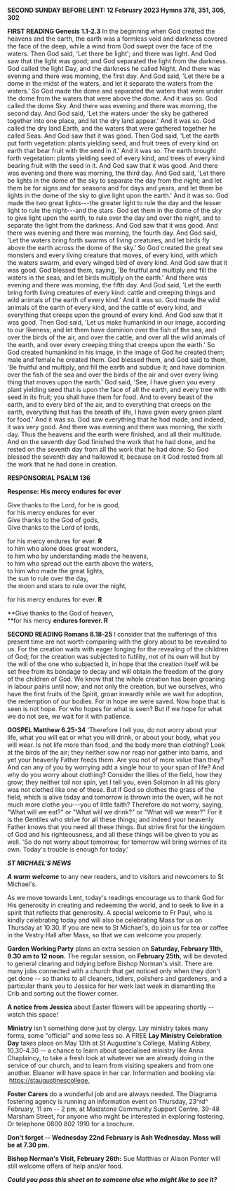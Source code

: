 **SECOND SUNDAY BEFORE LENT: 12 February 2023 Hymns 378, 351, 305, 302**

**FIRST READING Genesis 1.1-2.3** In the beginning when God created the
heavens and the earth, the earth was a formless void and darkness
covered the face of the deep, while a wind from God swept over the face
of the waters. Then God said, 'Let there be light'; and there was light.
And God saw that the light was good; and God separated the light from
the darkness. God called the light Day, and the darkness he called
Night. And there was evening and there was morning, the first day. And
God said, 'Let there be a dome in the midst of the waters, and let it
separate the waters from the waters.' So God made the dome and separated
the waters that were under the dome from the waters that were above the
dome. And it was so. God called the dome Sky. And there was evening and
there was morning, the second day. And God said, 'Let the waters under
the sky be gathered together into one place, and let the dry land
appear.' And it was so. God called the dry land Earth, and the waters
that were gathered together he called Seas. And God saw that it was
good. Then God said, 'Let the earth put forth vegetation: plants
yielding seed, and fruit trees of every kind on earth that bear fruit
with the seed in it.' And it was so. The earth brought forth vegetation:
plants yielding seed of every kind, and trees of every kind bearing
fruit with the seed in it. And God saw that it was good. And there was
evening and there was morning, the third day. And God said, 'Let there
be lights in the dome of the sky to separate the day from the night; and
let them be for signs and for seasons and for days and years, and let
them be lights in the dome of the sky to give light upon the earth.' And
it was so. God made the two great lights---the greater light to rule the
day and the lesser light to rule the night---and the stars. God set them
in the dome of the sky to give light upon the earth, to rule over the
day and over the night, and to separate the light from the darkness. And
God saw that it was good. And there was evening and there was morning,
the fourth day. And God said, 'Let the waters bring forth swarms of
living creatures, and let birds fly above the earth across the dome of
the sky.' So God created the great sea monsters and every living
creature that moves, of every kind, with which the waters swarm, and
every winged bird of every kind. And God saw that it was good. God
blessed them, saying, 'Be fruitful and multiply and fill the waters in
the seas, and let birds multiply on the earth.' And there was evening
and there was morning, the fifth day. And God said, 'Let the earth bring
forth living creatures of every kind: cattle and creeping things and
wild animals of the earth of every kind.' And it was so. God made the
wild animals of the earth of every kind, and the cattle of every kind,
and everything that creeps upon the ground of every kind. And God saw
that it was good. Then God said, 'Let us make humankind in our image,
according to our likeness; and let them have dominion over the fish of
the sea, and over the birds of the air, and over the cattle, and over
all the wild animals of the earth, and over every creeping thing that
creeps upon the earth.' So God created humankind in his image, in the
image of God he created them; male and female he created them. God
blessed them, and God said to them, 'Be fruitful and multiply, and fill
the earth and subdue it; and have dominion over the fish of the sea and
over the birds of the air and over every living thing that moves upon
the earth.' God said, 'See, I have given you every plant yielding seed
that is upon the face of all the earth, and every tree with seed in its
fruit; you shall have them for food. And to every beast of the earth,
and to every bird of the air, and to everything that creeps on the
earth, everything that has the breath of life, I have given every green
plant for food.' And it was so. God saw everything that he had made, and
indeed, it was very good. And there was evening and there was morning,
the sixth day. Thus the heavens and the earth were finished, and all
their multitude. And on the seventh day God finished the work that he
had done, and he rested on the seventh day from all the work that he had
done. So God blessed the seventh day and hallowed it, because on it God
rested from all the work that he had done in creation.

**RESPONSORIAL PSALM 136**

**Response: His mercy endures for ever**

Give thanks to the Lord, for he is good,\
for his mercy endures for ever\
Give thanks to the God of gods,\
Give thanks to the Lord of lords,

for his mercy endures for ever. **R**\
to him who alone does great wonders,\
to him who by understanding made the heavens,\
to him who spread out the earth above the waters,\
to him who made the great lights,\
the sun to rule over the day,\
the moon and stars to rule over the night,

for his mercy endures for ever. **R**

**Give thanks to the God of heaven,\
**for his mercy **endures forever. R**

**SECOND READING Romans 8.18-25** I consider that the sufferings of this
present time are not worth comparing with the glory about to be revealed
to us. For the creation waits with eager longing for the revealing of
the children of God; for the creation was subjected to futility, not of
its own will but by the will of the one who subjected it, in hope that
the creation itself will be set free from its bondage to decay and will
obtain the freedom of the glory of the children of God. We know that the
whole creation has been groaning in labour pains until now; and not only
the creation, but we ourselves, who have the first fruits of the Spirit,
groan inwardly while we wait for adoption, the redemption of our bodies.
For in hope we were saved. Now hope that is seen is not hope. For who
hopes for what is seen? But if we hope for what we do not see, we wait
for it with patience.

**GOSPEL Matthew 6.25-34** 'Therefore I tell you, do not worry about
your life, what you will eat or what you will drink, or about your body,
what you will wear. Is not life more than food, and the body more than
clothing? Look at the birds of the air; they neither sow nor reap nor
gather into barns, and yet your heavenly Father feeds them. Are you not
of more value than they? And can any of you by worrying add a single
hour to your span of life? And why do you worry about clothing? Consider
the lilies of the field, how they grow; they neither toil nor spin, yet
I tell you, even Solomon in all his glory was not clothed like one of
these. But if God so clothes the grass of the field, which is alive
today and tomorrow is thrown into the oven, will he not much more clothe
you---you of little faith? Therefore do not worry, saying, "What will we
eat?" or "What will we drink?" or "What will we wear?" For it is the
Gentiles who strive for all these things; and indeed your heavenly
Father knows that you need all these things. But strive first for the
kingdom of God and his righteousness, and all these things will be given
to you as well. 'So do not worry about tomorrow, for tomorrow will bring
worries of its own. Today's trouble is enough for today.\'

***ST MICHAEL\'S NEWS***

***A warm welcome*** to any new readers, and to visitors and newcomers
to St Michael\'s.

As we move towards Lent, today\'s readings encourage us to thank God for
His generosity in creating and redeeming the world, and to seek to live
in a spirit that reflects that generosity. A special welcome to Fr Paul,
who is kindly celebrating today and will also be celebrating Mass for us
on Thursday at 10.30. If you are new to St Michael\'s, do join us for
tea or coffee in the Vestry Hall after Mass, so that we can welcome you
properly.

**Garden Working Party** plans an extra session on **Saturday, February
11th, 9.30 am to 12 noon.** The regular session, on **February 25th**,
will be devoted to general clearing and tidying before Bishop Norman\'s
visit. There are many jobs connected with a church that get noticed only
when they don\'t get done -- so thanks to all cleaners, tidiers,
polishers and gardeners, and a particular thank you to Jessica for her
work last week in dismantling the Crib and sorting out the flower
corner.

**A notice from Jessica** about Easter flowers will be appearing shortly
-- watch this space!

**Ministry** isn\'t something done just by clergy. Lay ministry takes
many forms, some "official" and some less so. A FREE **Lay Ministry
Celebration Day** takes place on May 13th at St Augustine\'s College,
Malling Abbey, 10.30-4.30 -- a chance to learn about specialised
ministry like Anna Chaplaincy, to take a fresh look at whatever we are
already doing in the service of our church, and to learn from visiting
speakers and from one another. Eleanor will have space in her car.
Information and booking via:
 [https://staugustinescollege](https://staugustinescollege/)[.](https://staugustinescollege.us14.list-manage.com/track/click?u=99e8484fc412287e9a19bbe7d&id=5e6f64f514&e=e7f3176340#_blank)

**Foster Carers** do a wonderful job and are always needed. The Diagrama
fostering agency is running an information event on Thursday, 23^rd^
February, 11 am -- 2 pm, at Maidstone Community Support Centre, 39-48
Marsham Street, for anyone who might be interested in exploring
fostering. Or telephone 0800 802 1910 for a brochure.

**Don\'t forget -- Wednesday 22nd February is Ash Wednesday. Mass will
be at 7.30 pm.**

**Bishop Norman\'s Visit, February 26th:** Sue Matthias or Alison Ponter
will still welcome offers of help and/or food.

***Could you pass this sheet on to someone else who might like to see
it?***
